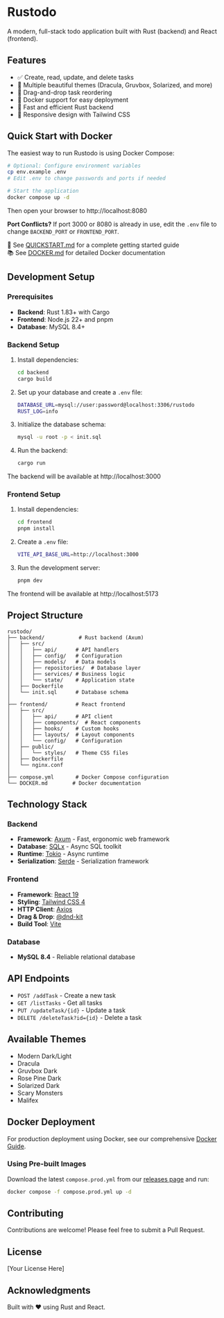 # Rustodo

A modern, full-stack todo application built with Rust (backend) and React (frontend).

## Features

- ✅ Create, read, update, and delete tasks
- 🎨 Multiple beautiful themes (Dracula, Gruvbox, Solarized, and more)
- 🔄 Drag-and-drop task reordering
- 🐳 Docker support for easy deployment
- 🚀 Fast and efficient Rust backend
- 📱 Responsive design with Tailwind CSS

## Quick Start with Docker

The easiest way to run Rustodo is using Docker Compose:

```bash
# Optional: Configure environment variables
cp env.example .env
# Edit .env to change passwords and ports if needed

# Start the application
docker compose up -d
```

Then open your browser to http://localhost:8080

**Port Conflicts?** If port 3000 or 8080 is already in use, edit the `.env` file to change `BACKEND_PORT` or `FRONTEND_PORT`.

📖 See [QUICKSTART.md](QUICKSTART.md) for a complete getting started guide  
📚 See [DOCKER.md](DOCKER.md) for detailed Docker documentation

## Development Setup

### Prerequisites

- **Backend**: Rust 1.83+ with Cargo
- **Frontend**: Node.js 22+ and pnpm
- **Database**: MySQL 8.4+

### Backend Setup

1. Install dependencies:
   ```bash
   cd backend
   cargo build
   ```

2. Set up your database and create a `.env` file:
   ```bash
   DATABASE_URL=mysql://user:password@localhost:3306/rustodo
   RUST_LOG=info
   ```

3. Initialize the database schema:
   ```bash
   mysql -u root -p < init.sql
   ```

4. Run the backend:
   ```bash
   cargo run
   ```

The backend will be available at http://localhost:3000

### Frontend Setup

1. Install dependencies:
   ```bash
   cd frontend
   pnpm install
   ```

2. Create a `.env` file:
   ```bash
   VITE_API_BASE_URL=http://localhost:3000
   ```

3. Run the development server:
   ```bash
   pnpm dev
   ```

The frontend will be available at http://localhost:5173

## Project Structure

```
rustodo/
├── backend/           # Rust backend (Axum)
│   ├── src/
│   │   ├── api/      # API handlers
│   │   ├── config/   # Configuration
│   │   ├── models/   # Data models
│   │   ├── repositories/  # Database layer
│   │   ├── services/ # Business logic
│   │   └── state/    # Application state
│   ├── Dockerfile
│   └── init.sql      # Database schema
│
├── frontend/         # React frontend
│   ├── src/
│   │   ├── api/      # API client
│   │   ├── components/  # React components
│   │   ├── hooks/    # Custom hooks
│   │   ├── layouts/  # Layout components
│   │   └── config/   # Configuration
│   ├── public/
│   │   └── styles/   # Theme CSS files
│   ├── Dockerfile
│   └── nginx.conf
│
├── compose.yml       # Docker Compose configuration
└── DOCKER.md        # Docker documentation
```

## Technology Stack

### Backend
- **Framework**: [Axum](https://github.com/tokio-rs/axum) - Fast, ergonomic web framework
- **Database**: [SQLx](https://github.com/launchbadge/sqlx) - Async SQL toolkit
- **Runtime**: [Tokio](https://tokio.rs/) - Async runtime
- **Serialization**: [Serde](https://serde.rs/) - Serialization framework

### Frontend
- **Framework**: [React 19](https://react.dev/)
- **Styling**: [Tailwind CSS 4](https://tailwindcss.com/)
- **HTTP Client**: [Axios](https://axios-http.com/)
- **Drag & Drop**: [@dnd-kit](https://dndkit.com/)
- **Build Tool**: [Vite](https://vitejs.dev/)

### Database
- **MySQL 8.4** - Reliable relational database

## API Endpoints

- `POST /addTask` - Create a new task
- `GET /listTasks` - Get all tasks
- `PUT /updateTask/{id}` - Update a task
- `DELETE /deleteTask?id={id}` - Delete a task

## Available Themes

- Modern Dark/Light
- Dracula
- Gruvbox Dark
- Rose Pine Dark
- Solarized Dark
- Scary Monsters
- Malifex

## Docker Deployment

For production deployment using Docker, see our comprehensive [Docker Guide](DOCKER.md).

### Using Pre-built Images

Download the latest `compose.prod.yml` from our [releases page](../../releases) and run:

```bash
docker compose -f compose.prod.yml up -d
```

## Contributing

Contributions are welcome! Please feel free to submit a Pull Request.

## License

[Your License Here]

## Acknowledgments

Built with ❤️ using Rust and React.

